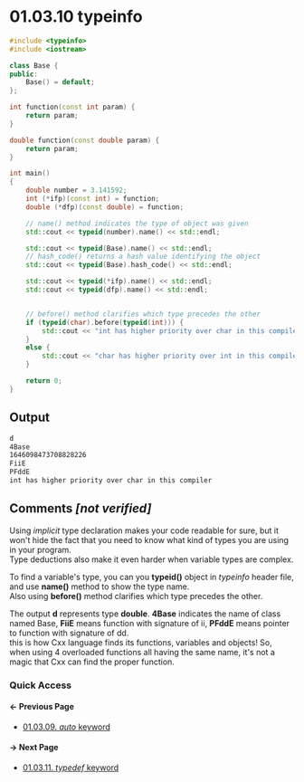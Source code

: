 # 01.03.10 typeinfo

```cxx
#include <typeinfo>
#include <iostream>

class Base {
public:
    Base() = default;
};

int function(const int param) {
    return param;
}

double function(const double param) {
    return param;
}

int main()
{
    double number = 3.141592;
    int (*ifp)(const int) = function;
    double (*dfp)(const double) = function;

    // name() method indicates the type of object was given
    std::cout << typeid(number).name() << std::endl;

    std::cout << typeid(Base).name() << std::endl;
    // hash_code() returns a hash value identifying the object
    std::cout << typeid(Base).hash_code() << std::endl;

    std::cout << typeid(*ifp).name() << std::endl;
    std::cout << typeid(dfp).name() << std::endl;


    // before() method clarifies which type precedes the other 
    if (typeid(char).before(typeid(int))) {
        std::cout << "int has higher priority over char in this compiler" << std::endl;
    }
    else {
        std::cout << "char has higher priority over int in this compiler" << std::endl;
    }

    return 0;
}

```

## Output

```txt
d
4Base
1646098473708828226
FiiE
PFddE
int has higher priority over char in this compiler
```

## Comments *[not verified]*

Using *implicit* type declaration makes your code readable for sure,
but it won't hide the fact that you need to know what kind of types you are using in your program.  
Type deductions also make it even harder when variable types are complex.  

To find a variable's type, you can you **typeid()** object in *typeinfo* header file,
and use **name()** method to show the type name.  
Also using **before()** method clarifies which type precedes the other.

The output **d** represents type **double**.
**4Base** indicates the name of class named Base,
**FiiE** means function with signature of ii,
**PFddE** means pointer to function with signature of dd.  
this is how Cxx language finds its functions, variables and objects!
So, when using 4 overloaded functions all having the same name, it's not a magic that Cxx can find the proper function.

### Quick Access

<div class="previous_page pagination">

#### &#8592; Previous Page

* [01.03.09. *auto* keyword](./../../01.the_basics/03.variables&constants/09.auto.md)

</div>
<div class="next_page pagination">

#### &#8594; Next Page

* [01.03.11. *typedef* keyword](./../../01.the_basics/03.variables&constants/11.typedef.md)

</div>
